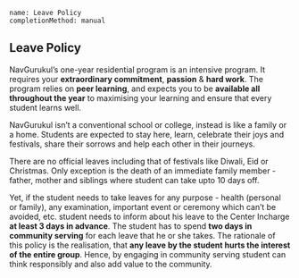 ```ngMeta
name: Leave Policy
completionMethod: manual
```

## Leave Policy

NavGurukul’s one-year residential program is an intensive program. It requires your **extraordinary commitment**, **passion** & **hard work**. The program relies on **peer learning**, and expects you to be **available all throughout the year** to maximising your learning and ensure that every student learns well. 

NavGurukul isn’t a conventional school or college, instead is like a family or a home. Students are expected to stay here, learn, celebrate their joys and festivals, share their sorrows and help each other in their journeys. 

There are no official leaves including that of festivals like Diwali, Eid or Christmas. Only exception is the death of an immediate family member - father, mother and siblings where student can take upto 10 days off.

Yet, if the student needs to take leaves for any purpose - health (personal or family), any examination, important event or ceremony which can’t be avoided, etc. student needs to inform about his leave to the Center Incharge **at least 3 days in advance**. The student has to spend **two days in community serving** for each leave that he or she takes. The rationale of this policy is the realisation, that **any leave by the student hurts the interest of the entire group**. Hence, by engaging in community serving student can think responsibly and also add value to the community.
